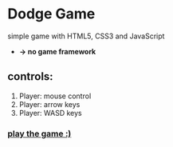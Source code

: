# Dodge Game
simple game with HTML5, CSS3 and JavaScript
* **-> no game framework**

## controls:
1. Player: mouse control
1. Player: arrow keys
1. Player: WASD keys

### [play the game :)](https://fakiejohnny.github.io/dodge-game/)